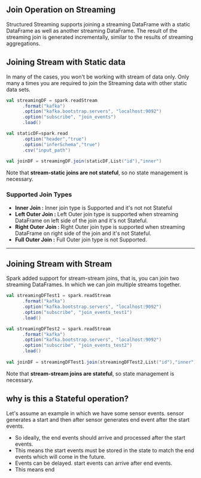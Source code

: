 ## Join Operation on Streaming
Structured Streaming supports joining a streaming DataFrame with a static DataFrame as well as another streaming DataFrame. The result of the streaming join is generated incrementally, similar to the results of streaming aggregations.

## Joining Stream with Static data
In many of the cases, you won't be working with stream of data only. Only many a times you are required to join the Streaming data with other static data sets.

```scala
val streamingDF = spark.readStream
      .format("kafka")
      .option("kafka.bootstrap.servers", "localhost:9092")
      .option("subscribe", "join_events")
      .load()

val staticDF=spark.read
      .option("header","true")
      .option("inferSchema","true")
      .csv("input_path")
      
val joinDF = streamingDF.join(staticDF,List("id"),"inner")
```
Note that **stream-static joins are not stateful**, so no state management is necessary.

### Supported Join Types

 - **Inner Join :**  Inner join type is Supported and it's not not Stateful
 - **Left Outer Join :** Left Outer join type is supported when streaming DataFrame on left side of the join and it's not Stateful.
 - **Right Outer Join :** Right Outer join type is supported when streaming DataFrame on right side of the join and it's not Stateful.
 - **Full Outer Join :** Full Outer join type is not Supported.

-----
## Joining Stream with Stream
Spark added support for stream-stream joins, that is, you can join two streaming DataFrames. In which we can join multiple streams together.

```scala
val streamingDFTest1 = spark.readStream
      .format("kafka")
      .option("kafka.bootstrap.servers", "localhost:9092")
      .option("subscribe", "join_events_test1")
      .load()

val streamingDFTest2 = spark.readStream
      .format("kafka")
      .option("kafka.bootstrap.servers", "localhost:9092")
      .option("subscribe", "join_events_test2")
      .load()
      
val joinDF = streamingDFTest1.join(streamingDFTest2,List("id"),"inner")
```
Note that **stream-stream joins are stateful**, so state management is necessary.

## why is this a Stateful operation?
Let's assume an example in which we have some sensor events. sensor generates a start and then after sensor generates end event after the start events.

 - So ideally, the end events should arrive and processed after the start events.
 - This means the start events must be stored in the state to match the end events which will come in the future.
 - Events can be delayed. start events can arrive after end events.
 - This means end

<!--stackedit_data:
eyJoaXN0b3J5IjpbLTE1Mzk4NzEyNTIsMTY3Mjg4MzczMSwtNz
Q1NTg0NzEzLC02NDcyOTk2NzgsNDA4MjAzNDg2LC0xOTQ4NDUz
OTY1LDY2MzUzNDg2OCwzNjA0ODA2ODAsMTAxODEwMDIxMywxNT
YyNzc1NTY3LDU0NTExNjMyMywxNjkzMzg5NjU5LC0zNTkxNDUz
NTksNDc2NDM1MDQ3LC0xMTc1NTM2ODc5LDYyOTgwMjc3Myw2Mj
Q2MjAyMTAsMTE5OTMxNDU2MiwtMTI5NTQwMTQ2OCw0MzI3Njk3
NDddfQ==
-->